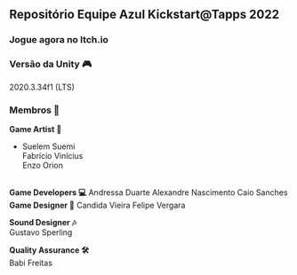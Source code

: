 ## Repositório Equipe Azul Kickstart@Tapps 2022

### Jogue agora no Itch.io


### Versão da Unity 🎮
2020.3.34f1 (LTS)

### Membros 🤖
<b>Game Artist 🎨</b>  
- Suelem Suemi  
Fabrício Vinícius  
Enzo Orion  
<br/>
<b>Game Developers 💻</b>  
Andressa Duarte  
Alexandre Nascimento  
Caio Sanches  
<br/>
<b>Game Designer 📝</b>  
Candida Vieira  
Felipe Vergara  
  
<b>Sound Designer 🎶</b>  
Gustavo Sperling  
  
<b>Quality Assurance 🛠️</b>  
Babi Freitas
